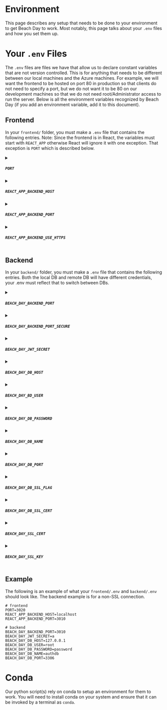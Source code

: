 # Environment
This page describes any setup that needs to be done to your environment to get Beach Day to work. Most notably, this page talks about your `.env` files and how you set them up.

# Your `.env` Files
The `.env` files are files we have that allow us to declare constant variables that are not version controlled. This is for anything that needs to be different between our local machines and the Azure machines. For example, we will want the frontend to be hosted on port 80 in production so that clients do not need to specify a port, but we do not want it to be 80 on our development machines so that we do not need root/Administrator access to run the server. Below is all the environment variables recognized by Beach Day (if you add an environment variable, add it to this document).

## Frontend
In your `frontend/` folder, you must make a `.env` file that contains the following entries. Note: Since the frontend is in React, the variables must start with `REACT_APP` otherwise React will ignore it with one exception. That exception is `PORT` which is described below.
<details>
<summary>

##### `PORT`

</summary>

This environment variable is recognized by React directly and does not need implemented in the frontend code. It tells React which port to host the frontend on. If it isn't set, React defaults to 3000.

</details>
<details>
<summary>

##### `REACT_APP_BACKEND_HOST`

</summary>

This is the hostname of the backend. If this is not set, you will get weird errors. For your local development machine, you most likely want to set it to `localhost`.

</details>
<details>
<summary>

##### `REACT_APP_BACKEND_PORT`

</summary>

This is the port the backend is hosted on. If this is not set, you will get weird errors. You need to make sure this is the same as `BEACH_DAY_BACKEND_PORT` in your `backend/.env` file.

</details>
<details>
<summary>

##### `REACT_APP_BACKEND_USE_HTTPS`

</summary>

If this variable is set, the header `Content-Security-Policy` will be set to `upgrade-insecure-requests`. This makes it so that all calls to the backend switch to https instead of http. This is required if the frontend is being served via https.

</details>

## Backend
In your `backend/` folder, you must make a `.env` file that contains the following entries.  Both the local DB and remote DB will have different credentials, your .env must reflect that to switch between DBs.
<details>
<summary>

##### `BEACH_DAY_BACKEND_PORT`

</summary>

This is the port the http version of the backend will be hosted on. You must set `REACT_APP_BACKEND_PORT` to the same value if its using http.

</details>
<details>
<summary>

##### `BEACH_DAY_BACKEND_PORT_SECURE`

</summary>

This is the port the https version of the backend will be hosted on. You must set `REACT_APP_BACKEND_PORT` to the same value if its using https.

</details>
<details>
<summary>

##### `BEACH_DAY_JWT_SECRET`

</summary>

This is the value of the jwt secret. If this is not set, you will get an error. For your local development environment, its not very important what this value is set to as you should not be storing sensitive user data on your local machine. This will need to be a truly random and truly secret value on the Azure server.

</details>

<details>
<summary>

##### `BEACH_DAY_DB_HOST`

</summary>

This is the name of your MySQL connection HostName.  For your local development environment, you will have set this when creating your SQL connection.  Without it, the code and database can not communicate. Typically for a local environment, you call it localhost.  However, this sometimes does not resolve properly.  If that's an issue, or you want to try this first, enter it as `127.0.0.1` .  This is equivelent to localhost.

</details>
<details>
<summary>

##### `BEACH_DAY_BD_USER`

</summary>

This is the name of the user that is linked with the MySQL connection.  For your local development environment, you will have set this when creating your SQL connection.  These are more credentials needed to link the connection.

</details>
<details>
<summary>

##### `BEACH_DAY_DB_PASSWORD`

</summary>

This is the password used to open your MySQL connection. For your local development environment, you will have set this when creating your SQL connection.  These are more credentials needed to link the connection. 

</details>
<details>
<summary>

##### `BEACH_DAY_DB_NAME`

</summary>

This is the name of the database found in your MySQL connection.  These are needed to link the connection.  For now, we are using arbitrary but consistent name.  We have kept it as `authdb` for ease.

</details>
<details>
<summary>

##### `BEACH_DAY_DB_PORT`

</summary>

This is the port that links the MySQL connection to the code.  The default we opted to use is `3306`. This may possible be set during install of MySQL.  

</details>
<details>
<summary>

##### `BEACH_DAY_DB_SSL_FLAG`

</summary>

If this value has any valid value, preferably 1 for readability.  This will make your connection use SSL.

</details>
<details>
<summary>

##### `BEACH_DAY_DB_SSL_CERT`

</summary>

If you would like to use a specific public key, you can include this field in your .env.  If it is not included, it will use your systems root authority automatically. Include double quotes around your key if provided.

</details>
<details>
<summary>

##### `BEACH_DAY_SSL_CERT`

</summary>

This is the value of `cert` being passed to express. This variable and `BEACH_DAY_SSL_KEY` must be set for the backend to use https.

</details>
<details>
<summary>

##### `BEACH_DAY_SSL_KEY`

</summary>

This is the value of `key` being passed to express. This variable and `BEACH_DAY_SSL_KEY` must be set for the backend to use https.

</details>

## Example
The following is an example of what your `frontend/.env` and `backend/.env` should look like. The backend example is for a non-SSL connection.
```
# frontend
PORT=3020
REACT_APP_BACKEND_HOST=localhost
REACT_APP_BACKEND_PORT=3010
```
```
# backend
BEACH_DAY_BACKEND_PORT=3010
BEACH_DAY_JWT_SECRET=a
BEACH_DAY_DB_HOST=127.0.0.1
BEACH_DAY_DB_USER=root
BEACH_DAY_DB_PASSWORD=password
BEACH_DAY_DB_NAME=authdb
BEACH_DAY_DB_PORT=3306
```

# Conda
Our python script(s) rely on conda to setup an environment for them to work. You will need to install conda on your system and ensure that it can be invoked by a terminal as `conda`.
